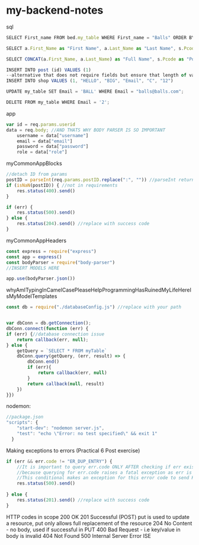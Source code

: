 # my-backend-notes

sql 
```js
SELECT First_name FROM bed.my_table WHERE First_name = "Balls" ORDER BY First_name ASC||DESC;

SELECT a.First_Name as "First Name", a.Last_Name as "Last Name", s.Pcode as "Postcode" FROM bed.shop s, my_table a WHERE s.Email = a.Email;

SELECT CONCAT(a.First_Name, a.Last_Name) as "Full Name", s.Pcode as "Postcode" FROM bed.shop s, my_table a WHERE s.Email = a.Email;

INSERT INTO post (id) VALUES (1)
--alternative that does not require fields but ensure that length of values == fields
INSERT INTO shop VALUES (1, "HELLO", "BIG", "Email", "C", "12")

UPDATE my_table SET Email = 'BALL' WHERE Email = "balls@balls.com";

DELETE FROM my_table WHERE Email = '2';
```

app
```js
var id = req.params.userid
data = req.body; //AND THATS WHY BODY PARSER IS SO IMPORTANT
    username = data["username"]
    email = data["email"]
    password = data["password"]
    role = data["role"]
```

myCommonAppBlocks
```js
//detach ID from params
postID = parseInt(req.params.postID.replace(":", "")) //parseInt returns NaN if not int
if (isNaN(postID)) { //not in requirements
    res.status(400).send()
}

if (err) {
    res.status(500).send()
} else {
    res.status(204).send() //replace with success code
} 
```

myCommonAppHeaders
```js
const express = require("express")
const app = express()
const bodyParser = require("body-parser")
//INSERT MODELS HERE

app.use(bodyParser.json())
```
whyAmITypingInCamelCasePleaseHelpProgrammingHasRuinedMyLifeHereIsMyModelTemplates
```js
const db = require("./databaseConfig.js") //replace with your path


var dbConn = db.getConnection();
dbConn.connect(function (err) {
if (err) {//database connection issue
    return callback(err, null);
} else {
    getQuery = `SELECT * FROM myTable`
    dbConn.query(getQuery, (err, result) => {
        dbConn.end()
        if (err){
            return callback(err, null)
        }
        return callback(null, result)
    })
}})
```

nodemon:
```js
//package.json
"scripts": {
    "start-dev": "nodemon server.js",
    "test": "echo \"Error: no test specified\" && exit 1"
  }
```

Making exceptions to errors (Practical 6 Post exercise)
```js
if (err && err.code != "ER_DUP_ENTRY") {
    //It is important to query err.code ONLY AFTER checking if err exists
    //because querying for err.code raises a fatal exception as err is a null object
    //This conditional makes an exception for this error code to send HTTP 201
    res.status(500).send()
    
} else {
    res.status(201).send() //replace with success code
} 
```

HTTP codes in scope
200 OK
201 Successful (POST)
put is used to update a resource, put only allows full replacement of the resource 
204 No Content - no body, used if successful in PUT
400 Bad Request - i.e key/value in body is invalid
404 Not Found
500 Internal Server Error ISE
